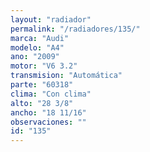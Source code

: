 ```yaml
---
layout: "radiador"
permalink: "/radiadores/135/"
marca: "Audi"
modelo: "A4"
ano: "2009"
motor: "V6 3.2"
transmision: "Automática"
parte: "60318"
clima: "Con clima"
alto: "28 3/8"
ancho: "18 11/16"
observaciones: ""
id: "135"
---
```


